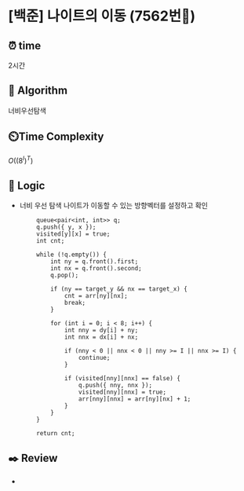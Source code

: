 # [백준] 나이트의 이동 (7562번🩶)

## ⏰  **time**

2시간

## :pushpin: **Algorithm**

너비우선탐색

## ⏲️**Time Complexity**

$O((8^I)^T)$

## :round_pushpin: **Logic**

- 너비 우선 탐색
  나이트가 이동할 수 있는 방향벡터를 설정하고 확인
```
    	queue<pair<int, int>> q;
    	q.push({ y, x });
    	visited[y][x] = true;
    	int cnt;
    
    	while (!q.empty()) {
    		int ny = q.front().first;
    		int nx = q.front().second;
    		q.pop();
    
    		if (ny == target_y && nx == target_x) {
    			cnt = arr[ny][nx];
    			break;
    		}
    
    		for (int i = 0; i < 8; i++) {
    			int nny = dy[i] + ny;
    			int nnx = dx[i] + nx;
    
    			if (nny < 0 || nnx < 0 || nny >= I || nnx >= I) {
    				continue;
    			}
    
    			if (visited[nny][nnx] == false) {
    				q.push({ nny, nnx });
    				visited[nny][nnx] = true;
    				arr[nny][nnx] = arr[ny][nx] + 1;
    			}
    		}
    	}
    
    	return cnt;
```


## :black_nib: **Review**

- 
